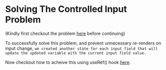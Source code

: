 # Solving The Controlled Input Problem

(Kindly first checkout the problem
[here](https://github.com/frankoadeleye/controlled-uncontrolled-with-hooks/problem-controlled-inputs)
before continuing)

To successfully solve this problem, and prevent unnecessary re-renders on input
change,
`we created another state for each input field that will update the updated variable with the current input field value.`

Now checkout how to acheive this using useRef() hook
[here](https://github.com/frankoadeleye/controlled-uncontrolled-with-hooks).
